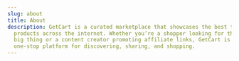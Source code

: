 ```yaml
---
slug: about
title: About
description: GetCart is a curated marketplace that showcases the best trending
  products across the internet. Whether you’re a shopper looking for the next
  big thing or a content creator promoting affiliate links, GetCart is your
  one-stop platform for discovering, sharing, and shopping.
---
```

